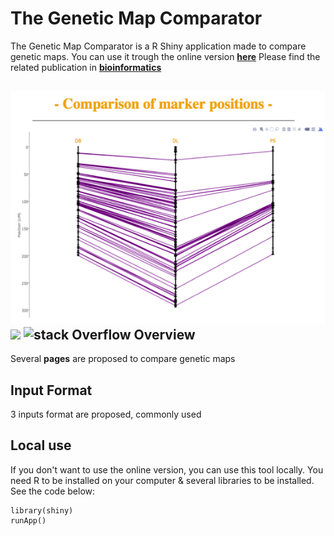 The Genetic Map Comparator
===================

The Genetic Map Comparator is a R Shiny application made to compare genetic maps.
You can use it trough the online version [**here**](www.r-graph-gallery.com)
Please find the related publication in [**bioinformatics**](www.r-graph-gallery.com)

![yoyoyo](REDACTION/FIGURE/figure_GMP.png)
![](http://www.r-graph-gallery.com/wp-content/uploads/2015/10/logo3-300x225.jpg)
![stack Overflow](http://lmsotfy.com/so.png)
Overview
--------
Several **pages** are proposed to compare genetic maps


Input Format
--------
3 inputs format are proposed, commonly used


Local use
--------
If you don't want to use the online version, you can use this tool locally.
You need R to be installed on your computer & several libraries to be installed.
See the code below:

````
library(shiny)
runApp()
````




